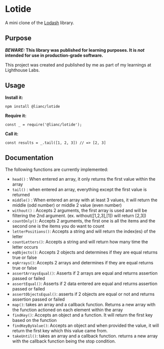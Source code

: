 # Lotide

A mini clone of the [Lodash](https://lodash.com) library.

## Purpose

**_BEWARE:_ This library was published for learning purposes. It is _not_ intended for use in production-grade software.**

This project was created and published by me as part of my learnings at Lighthouse Labs. 

## Usage

**Install it:**

`npm install @lianc/lotide`

**Require it:**

`const _ = require('@lianc/lotide');`

**Call it:**

`const results = _.tail([1, 2, 3]) // => [2, 3]`

## Documentation

The following functions are currently implemented:

*  `head()` : When entered an array, it only returns the first value within the array
*  `tail()` : when entered an array, everything except the first value is returned
*  `middle()` : When entered an array with at least 3 values, it will return the middle (odd number) or middle 2 value (even number)
*  `without()` : Accepts 2 arguments, the first array is used and will be filtering the 2nd argument. (ex. without([1,2,3],[1]) will return [2,3])
*  `countOnly()`: Accepts 2 arguments, the first one is all the items and the second one is the items you do want to count 
*  `letterPositions()`: Accepts a string and will return the 
index(es) of the letter
*  `countLetters()`: Accepts a string and will return how many time the letter occurs 
*  `eqObjects()`: Accepts 2 objects and determines if they are equal
returns true or false
*  `eqArrays()`: Accepts 2 arrays and determines if they are equal returns true or false
*  `assertArraysEqual()`: Asserts if 2 arrays are equal and returns assertion passed or failed
*  `assertEqual()`: Asserts if 2 data entered are equal and returns assertion passed or failed
*  `assertObjectsEqual()`: asserts if 2 objects are equal or not and returns assertion passed or failed
*  `map()`: takes an array and a callback function. Returns a new array with the function actioned on each element within the array
*  `findKey()`: Accepts an object and a function. It will return the first key based on the function 
*  `findKeyByValue()`: Accepts an object and when provided the value, it will return the first key which this value came from.
*  `takeUntil()`: takes an array and a callback function. returns a new array with the callback function being the stop condition. 
